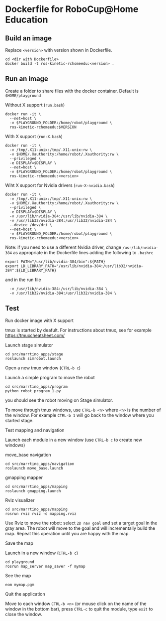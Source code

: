# Dockerfile for RoboCup@Home Education

## Build an image

Replace `<version>` with version shown in Dockerfile.


    cd <dir with Dockerfile>
    docker build -t ros-kinetic-rchomeedu:<version> .

## Run an image 

Create a folder to share files with the docker container.
Default is `$HOME/playground`

Without X support (`run.bash`)

    docker run -it \
      --net=host \
      -v $PLAYGROUND_FOLDER:/home/robot/playground \
      ros-kinetic-rchomeedu:$VERSION

With X support (`run-X.bash`)

    docker run -it \
      -v /tmp/.X11-unix:/tmp/.X11-unix:rw \
      -v $HOME/.Xauthority:/home/robot/.Xauthority:rw \
      --privileged \
      -e DISPLAY=$DISPLAY \
      --net=host \
      -v $PLAYGROUND_FOLDER:/home/robot/playground \
      ros-kinetic-rchomeedu:<version>

Wiht X support for Nvidia drivers (`run-X-nvidia.bash`)

    docker run -it \
      -v /tmp/.X11-unix:/tmp/.X11-unix:rw \
      -v $HOME/.Xauthority:/home/robot/.Xauthority:rw \
      --privileged \
      -e DISPLAY=$DISPLAY \
      -v /usr/lib/nvidia-384:/usr/lib/nvidia-384 \
      -v /usr/lib32/nvidia-384:/usr/lib32/nvidia-384 \
      --device /dev/dri \
      --net=host \
      -v $PLAYGROUND_FOLDER:/home/robot/playground \
      ros-kinetic-rchomeedu:<version>

Note: if you need to use a different Nvidia driver, change `/usr/lib/nvidia-384`
as appropriate in the Dockerfile lines adding the following to `.bashrc`

    export PATH="/usr/lib/nvidia-384/bin":${PATH}
    export LD_LIBRARY_PATH="/usr/lib/nvidia-384:/usr/lib32/nvidia-384":${LD_LIBRARY_PATH}

and in the run file 

      -v /usr/lib/nvidia-384:/usr/lib/nvidia-384 \
      -v /usr/lib32/nvidia-384:/usr/lib32/nvidia-384 \


## Test

Run docker image with X support

tmux is started by deafult.
For instructions about tmux, see for example https://tmuxcheatsheet.com/

Launch stage simulator

    cd src/marrtino_apps/stage
    roslaunch simrobot.launch

Open a new tmux window (`CTRL-b c`)

Launch a simple program to move the robot

    cd src/marrtino_apps/program
    python robot_program_1.py
    
you should see the robot moving on Stage simulator.

To move through tmux windows, use `CTRL-b <n>` where `<n>` is the number of the window.
For example `CTRL-b 1` will go back to the window where you started stage.


Test mapping and navigation


Launch each module in a new window (use `CTRL-b c` to create new windows)

move_base navigation

    cd src/marrtino_apps/navigation
    roslaunch move_base.launch

gmapping mapper

    cd src/marrtino_apps/mapping
    roslaunch gmapping.launch

Rviz visualizer

    cd src/marrtino_apps/mapping
    rosrun rviz rviz -d mapping.rviz


Use Rviz to move the robot: select `2D nav goal` and set a target goal in the gray area.
The robot will move to the goal and will incrementally build the map.
Repeat this operation until you are happy with the map.

Save the map

Launch in a new window (`CTRL-b c`)

    cd playground
    rosrun map_server map_saver -f mymap

See the map

    eom mymap.pgm

Quit the application

Move to each window `CTRL-b <n>` (or mouse click on the name of the window
in the bottom bar), press `CTRL-c` to quit the module, type `exit` to close
the window.




